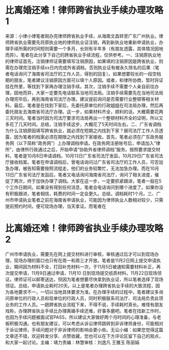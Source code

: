 # 比离婚还难！律师跨省执业手续办理攻略1

来源：小律小律笔者刚办完律师跨省执业手续，从海南文昌转至广东广州执业。律师跨省执业需要先将原执业地的律师执业证注销，再到新执业地重新申请执业，办理手续所需的时间短则需要一个多月，长则有半年多（有朋友透露，具体情况因地而异）。笔者在此分享下自己的跨省执业手续流程，仅供参考。一、注销原执业地的律师证首先，注销律师证需要填写注销原因，如果填的注销原因是跨省执业，则需在办理完注销手续xx日内完成外省调档，否则执业证有被永久除名的后果（笔者电话询问了海南省司法厅的工作人员，得到的回复）。如果想要较长的一段空档期的朋友，笔者建议注销原因方面可以填个人原因。或者，和律所协商，暂时将证挂在所里，等找到下家再办理注销手续。其次，注销手续不需要个人亲自前往办理，因地而异，大家一定要先电话联系当地司法局。注销手续需要先在当地司法局办理完毕后，再到海南省司法厅办理，建议提前询问是否需要行业整顿等相关材料。最后，笔者是在找到下家后，先委托原单位的行政姐姐在司法局办理，然后再委托朋友去海南省司法厅办理。这一步，如果材料齐全，顺利的话，大概需要花两三天时间。笔者当时因为司法厅要求司法局再出一个整顿材料齐全的证明，所以又多花了几天时间。总结，注销手续这步，大概花了5天时间左右。二、广东省调档为什么注销原因填写跨省执业，就必须在短期之内找到下家？据司法厅工作人员透露，因为笔者的档案必须在期限之内找到下家接收。首先，笔者必须在广东政务服务网（以下简称“政务网”）上办理调档申请。在政务网注册账号后，申请加入“律所”，由律所行政通过之后，开始申请“协助外省律师调档”服务。按照要求提交材料，笔者是10月8日申请调档，10月13日广东省司法厅发函，10月29日广东省司法厅接收档案。笔者在申请调档后，曾电话询问过广东省司法厅的工作人员，可否加急办理，被告知需要按照流程走，他们的业务较繁忙，无法加急办理。而在10月13日广东省司法厅发函后，笔者又电话询问海南省司法厅，询问了相关进度，催促了两次，终于加快办理了调档。大家在这一步，一定要抓紧跟进，笔者一般在5个工作日期间，如果没有得到任何消息，笔者会电话询问到哪个进度了。如果你没有积极跟进，笔者相信，耗费的时间一定会更久。总结，调档耗时1个月。三、广州市申请执业笔者之前在海南省申请执业，可能因为律师执业人数相对较少，只需提前预约时间，便可现场办理，当天拿证。而笔者在

# 比离婚还难！律师跨省执业手续办理攻略2

广州市申请执业，需要先在网上提交材料进行审核，审核通过后才可以到现场办理，现场办理的窗口也只有在周一和周三才开放。笔者是11月2日网上提交申请执业，期间因为材料不全，打回补充材料一次，于11月5日被通知需要材料补正，再次提交申请，11月9日通过申请，11月10 日到现场提交纸质材料，11月22日现场领证。律师证可以邮寄送达，但因为笔者想要尽快拿到执业证，所以笔者选择了现场领证。总结，申请执业耗时20天。以上是笔者办理跨省执业手续的大致流程，因为各地要求不一，一切以当地具体要求为准。在办理手续的过程中，笔者建议多询问原单位的行政人员和现单位的行政人员，同时积极联系司法厅、司法局负责此项业务的工作人员。一趟跨省执业流程下来，不得不说，手续耗时真长。难怪有朋友戏称，办理跨省执业手续比办理离婚手续还难，好事多磨吧。笔者在找新工作时，也因为手续问题被面试官PASS，所以建议大家做好两个月时间的心理准备，与老板积极沟通。也有朋友建议，可以考虑从诉讼律师跳转到非诉律师身份，可能相对于诉讼律师，手续问题对于非诉律师的影响会更小些。无讼小编：如果您觉得这篇文章还不错，欢迎转发分享、点赞收藏，您也可以在下方评论区留下自己的观点，和大家一起讨论。主编：靖力责编：林慧审核：刘逸凡 王雅玉 陈丽娟

